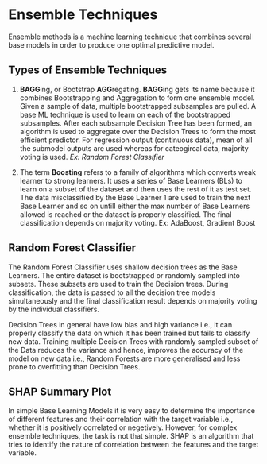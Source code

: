 # Ensemble Techniques

Ensemble methods is a machine learning technique that combines several base models in order to produce one optimal predictive model.

## Types of Ensemble Techniques

1. **BAGG**ing, or Bootstrap **AGG**regating. **BAGG**ing gets its name because it combines Bootstrapping and Aggregation to form one ensemble model. Given a sample of data, multiple bootstrapped subsamples are pulled. A base ML technique is used to learn on each of the bootstrapped subsamples. After each subsample Decision Tree has been formed, an algorithm is used to aggregate over the Decision Trees to form the most efficient predictor. For regression output (continuous data), mean of all the submodel outputs are used whereas for cateogircal data, majority voting is used. *Ex: Random Forest Classifier*
   
2. The term **Boosting** refers to a family of algorithms which converts weak learner to strong learners. It uses a series of Base Learners (BLs) to learn on a subset of the dataset and then uses the rest of it as test set. The data misclassified by the Base Learner 1 are used to train the next Base Learner and so on untill either the max number of Base Learners allowed is reached or the dataset is properly classified. The final classification depends on majority voting. Ex: AdaBoost, Gradient Boost

## Random Forest Classifier

The Random Forest Classifier uses shallow decision trees as the Base Learners. The entire dataset is bootstrapped or randomly sampled into subsets. These subsets are used to train the Decision trees. During classification, the data is passed to all the decision tree models simultaneously and the final classification result depends on majority voting by the individual classifiers.

Decision Trees in general have low bias and high variance i.e., it can properly classify the data on which it has been trained but fails to classify new data. Training multiple Decision Trees with randomly sampled subset of the Data reduces the variance and hence, improves the accuracy of the model on new data i.e., Random Forests are more generalised and less prone to overfitting than Decision Trees.

## SHAP Summary Plot

In simple Base Learning Models it is very easy to determine the importance of different features and their correlation with the target variable i.e., whether it is positively correlated or negetively. However, for complex ensemble techniques, the task is not that simple. SHAP is an algorithm that tries to identify the nature of correlation between the features and the target variable.